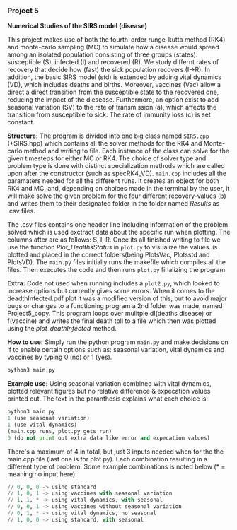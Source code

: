 ### Project 5

**Numerical Studies of the SIRS model (disease)**

This project makes use of both the fourth-order runge-kutta method (RK4) and monte-carlo sampling (MC) to simulate how a disease would spread among an isolated population consisting of three groups (states): susceptible (S), infected (I) and recovered (R). We study differnt rates of recovery that decide how (fast) the sick population recovers (I->R). In addition, the basic SIRS model (std) is extended by adding vital dynamics (VD), which includes deaths and births. Moreover, vaccines (Vac) allow a direct a direct transition from the susceptible state to the recovered one, reducing the impact of the diesease. Furthermore, an option exist to add seasonal variation (SV) to the rate of transmission (a), which affects the transition from susceptible to sick. The rate of immunity loss (c) is set constant.

**Structure:**
The program is divided into one big class named `SIRS.cpp` (+SIRS.hpp) which contains all the solver methods for the RK4 and Monte-carlo method and writing to file. Each instance of the class can solve for the given timesteps for either MC or RK4. The choice of solver type and problem type is done with distinct specialization methods which are called upon after the constructor (such as specRK4_VD). `main.cpp` includes all the paramaters needed for all the different runs. It creates an object for both RK4 and MC, and, depending on choices made in the terminal by the user, it will make solve the given problem for the four different recovery-values (b) and writes them to their designated folder in the folder named *Results* as .csv files. 

The .csv files contains one header line including information of the problem solved which is used exctract data about the specific run when plotting. The columns after are as follows: S, I, R. Once its all finished writing to file we use the function *Plot_HealthsStatus* in `plot.py` to visualize the values. is plotted and placed in the correct folders(being PlotsVac, Plotsstd and PlotsVD). 
The `main.py` files initially runs the makefile which compiles all the files. Then executes the code and then runs `plot.py` finalizing the program.

**Extra:**
Code not used when running includes a `plot2.py`, which looked to increase options but currently gives some errors. When it comes to the deadthInfected.pdf plot it was a modified version of this, but to avoid major bugs or changes to a functioning program a 2nd folder was made; named Project5_copy. This program loops over mulitple dI(deaths disease) or f(vaccine) and writes the final death toll to a file which then was plotted using the *plot_deathInfected* method. 

**How to use:**
Simply run the python program `main.py` and make decisions on if to enable certain options such as: seasonal variation, vital dynamics and vaccines by typing 0 (no) or 1 (yes).
```python
python3 main.py
```

**Example use:**
Using seasonal variation combined with vital dynamics, plotted relevant figures but no relative difference & expecation values printed out. The text in the paranthesis explains what each choice is:
```python
python3 main.py
1 (use seasonal variation)
1 (use vital dynamics)
(main.cpp runs, plot.py gets run)
0 (do not print out extra data like error and expecation values)
```

There's a maximum of 4 in total, but just 3 inputs needed when for the the main.cpp file (last one is for plot.py). Each combination resulting in a different type of problem. Some example combinations is noted below (* = meaning no input here):
```python
// 0, 0, 0 -> using standard
// 1, 0, 1 -> using vaccines with seasonal variation
// 1, 1, * -> using vital dynamics, with seasonal
// 0, 0, 1 -> using vaccines without seasonal variation
// 0, 1, * -> using vital dynamics, no seasonal
// 1, 0, 0 -> using standard, with seasonal
```


